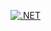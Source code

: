 [![.NET](https://github.com/Marcosaguilarmarin/SolucionBackEndBarberia/actions/workflows/BackendDependenciesAction.yml/badge.svg?branch=NewBranch&event=push)](https://github.com/Marcosaguilarmarin/SolucionBackEndBarberia/actions/workflows/BackendDependenciesAction.yml)
